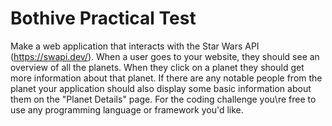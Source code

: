 # Bothive Practical Test

Make a web application that interacts with the Star Wars API (https://swapi.dev/). When a user goes to your website, they should see an overview of all the planets. When they click on a planet they should get more information about that planet. If there are any notable people from the planet your application should also display some basic information about them on the "Planet Details" page. For the coding challenge you\re free to use any programming language or framework you'd like.
